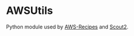 # AWSUtils
Python module used by
[AWS-Recipes](https://github.com/iSECPartners/AWS-Recipes) and [Scout2](https://github.com/iSECPartners/Scout2).
